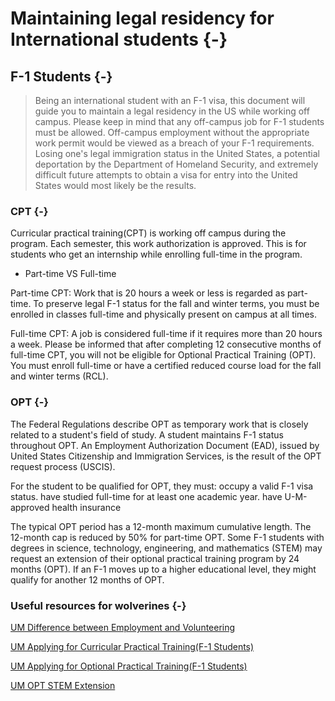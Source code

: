 # Maintaining legal residency for International students {-}
## F-1 Students {-}
> Being an international student with an F-1 visa, this document will guide you to maintain a legal residency in the US while working off campus. Please keep in mind that any off-campus job for F-1 students must be allowed. Off-campus employment without the appropriate work permit would be viewed as a breach of your F-1 requirements. Losing one's legal immigration status in the United States, a potential deportation by the Department of Homeland Security, and extremely difficult future attempts to obtain a visa for entry into the United States would most likely be the results.

### CPT {-}

Curricular practical training(CPT) is working off campus during the program. Each semester, this work authorization is approved. This is for students who get an internship while enrolling full-time in the program.

  + Part-time VS Full-time

Part-time CPT: Work that is 20 hours a week or less is regarded as part-time. To preserve legal F-1 status for the fall and winter terms, you must be enrolled in classes full-time and physically present on campus at all times. 

Full-time CPT: A job is considered full-time if it requires more than 20 hours a week. Please be informed that after completing 12 consecutive months of full-time CPT, you will not be eligible for Optional Practical Training (OPT). You must enroll full-time or have a certified reduced course load for the fall and winter terms (RCL).

### OPT {-}

The Federal Regulations describe OPT as temporary work that is closely related to a student's field of study. A student maintains F-1 status throughout OPT. An Employment Authorization Document (EAD), issued by United States Citizenship and Immigration Services, is the result of the OPT request process (USCIS).

For the student to be qualified for OPT, they must: 
occupy a valid F-1 visa status. 
have studied full-time for at least one academic year. 
have U-M-approved health insurance

The typical OPT period has a 12-month maximum cumulative length. The 12-month cap is reduced by 50% for part-time OPT. Some F-1 students with degrees in science, technology, engineering, and mathematics (STEM) may request an extension of their optional practical training program by 24 months (OPT). If an F-1 moves up to a higher educational level, they might qualify for another 12 months of OPT.

### Useful resources for wolverines {-}
[UM Difference between Employment and Volunteering](https://internationalcenter.umich.edu/students/employment-volunteer)

[UM Applying for Curricular Practical Training(F-1 Students)](https://internationalcenter.umich.edu/students/f1-students/cpt)

[UM Applying for Optional Practical Training(F-1 Students)](https://internationalcenter.umich.edu/students/f1-students/apply-opt)

[UM OPT STEM Extension](https://internationalcenter.umich.edu/students/f1-students/stem-extend) 
